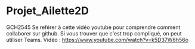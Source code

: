 # Projet_Ailette2D
GCH2545
Se reférer à cette vidéo youtube pour comprendre comment collaborer sur github. Si vous trouver que c'est trop compliqué, on peut utiliser Teams.
Vidéo : https://www.youtube.com/watch?v=k5D37W6h56o
